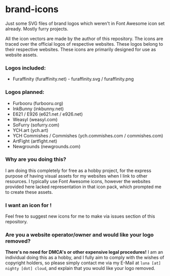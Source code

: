 # brand-icons
Just some SVG files of brand logos which weren't in Font Awesome icon set already. Mostly furry projects.

All the icon vectors are made by the author of this repository. The icons are traced over the official logos of respective websites. These logos belong to their respective websites.
These icons are primarily designed for use as website assets.

### Logos included:

- Furaffinity (furaffinity.net) - furaffinity.svg / furaffinity.png

### Logos planned:

- Furbooru (furbooru.org)
- InkBunny (inkbunny.net)
- E621 / E926 (e621.net / e926.net)
- Weasyl (weasyl.com)
- SoFurry (sofurry.com)
- YCH.art (ych.art)
- YCH Commishes / Commishes (ych.commishes.com / commishes.com)
- ArtFight (artfight.net)
- Newgrounds (newgrounds.com)

### Why are you doing this?

I am doing this completely for free as a hobby project, for the express purpose of having visual assets for my websites when I link to other resources. I typically use Font Awesome icons, however the websites provided here lacked representation in that icon pack, which prompted me to create these assets.

### I want an icon for <website name here>!

Feel free to suggest new icons for me to make via issues section of this repository.

### Are you a website operator/owner and would like your logo removed?

**There's no need for DMCA's or other expensive legal procedures!** I am an individual doing this as a hobby, and I fully aim to comply with the wishes of copyright holders, so please simply contact me via my E-Mail at `luna [at] nighty [dot] cloud`, and explain that you would like your logo removed.
